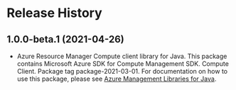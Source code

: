 # Release History

## 1.0.0-beta.1 (2021-04-26)

- Azure Resource Manager Compute client library for Java. This package contains Microsoft Azure SDK for Compute Management SDK. Compute Client. Package tag package-2021-03-01. For documentation on how to use this package, please see [Azure Management Libraries for Java](https://aka.ms/azsdk/java/mgmt).
